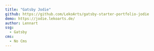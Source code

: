 ```yaml
---
title: "Gatsby Jodie"
github: https://github.com/LekoArts/gatsby-starter-portfolio-jodie
demo: https://jodie.lekoarts.de/
author: Lennart
ssg:
  - Gatsby
cms:
  - No Cms
---
```

